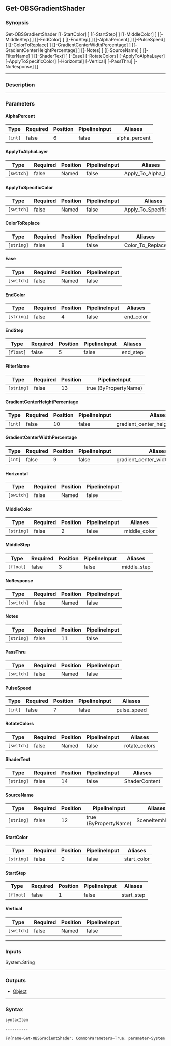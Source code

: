 Get-OBSGradientShader
---------------------

### Synopsis

Get-OBSGradientShader [[-StartColor] <string>] [[-StartStep] <float>] [[-MiddleColor] <string>] [[-MiddleStep] <float>] [[-EndColor] <string>] [[-EndStep] <float>] [[-AlphaPercent] <int>] [[-PulseSpeed] <int>] [[-ColorToReplace] <string>] [[-GradientCenterWidthPercentage] <int>] [[-GradientCenterHeightPercentage] <int>] [[-Notes] <string>] [[-SourceName] <string>] [[-FilterName] <string>] [[-ShaderText] <string>] [-Ease] [-RotateColors] [-ApplyToAlphaLayer] [-ApplyToSpecificColor] [-Horizontal] [-Vertical] [-PassThru] [-NoResponse] [<CommonParameters>]

---

### Description

---

### Parameters
#### **AlphaPercent**

|Type   |Required|Position|PipelineInput|Aliases      |
|-------|--------|--------|-------------|-------------|
|`[int]`|false   |6       |false        |alpha_percent|

#### **ApplyToAlphaLayer**

|Type      |Required|Position|PipelineInput|Aliases             |
|----------|--------|--------|-------------|--------------------|
|`[switch]`|false   |Named   |false        |Apply_To_Alpha_Layer|

#### **ApplyToSpecificColor**

|Type      |Required|Position|PipelineInput|Aliases                |
|----------|--------|--------|-------------|-----------------------|
|`[switch]`|false   |Named   |false        |Apply_To_Specific_Color|

#### **ColorToReplace**

|Type      |Required|Position|PipelineInput|Aliases         |
|----------|--------|--------|-------------|----------------|
|`[string]`|false   |8       |false        |Color_To_Replace|

#### **Ease**

|Type      |Required|Position|PipelineInput|
|----------|--------|--------|-------------|
|`[switch]`|false   |Named   |false        |

#### **EndColor**

|Type      |Required|Position|PipelineInput|Aliases  |
|----------|--------|--------|-------------|---------|
|`[string]`|false   |4       |false        |end_color|

#### **EndStep**

|Type     |Required|Position|PipelineInput|Aliases |
|---------|--------|--------|-------------|--------|
|`[float]`|false   |5       |false        |end_step|

#### **FilterName**

|Type      |Required|Position|PipelineInput        |
|----------|--------|--------|---------------------|
|`[string]`|false   |13      |true (ByPropertyName)|

#### **GradientCenterHeightPercentage**

|Type   |Required|Position|PipelineInput|Aliases                          |
|-------|--------|--------|-------------|---------------------------------|
|`[int]`|false   |10      |false        |gradient_center_height_percentage|

#### **GradientCenterWidthPercentage**

|Type   |Required|Position|PipelineInput|Aliases                         |
|-------|--------|--------|-------------|--------------------------------|
|`[int]`|false   |9       |false        |gradient_center_width_percentage|

#### **Horizontal**

|Type      |Required|Position|PipelineInput|
|----------|--------|--------|-------------|
|`[switch]`|false   |Named   |false        |

#### **MiddleColor**

|Type      |Required|Position|PipelineInput|Aliases     |
|----------|--------|--------|-------------|------------|
|`[string]`|false   |2       |false        |middle_color|

#### **MiddleStep**

|Type     |Required|Position|PipelineInput|Aliases    |
|---------|--------|--------|-------------|-----------|
|`[float]`|false   |3       |false        |middle_step|

#### **NoResponse**

|Type      |Required|Position|PipelineInput|
|----------|--------|--------|-------------|
|`[switch]`|false   |Named   |false        |

#### **Notes**

|Type      |Required|Position|PipelineInput|
|----------|--------|--------|-------------|
|`[string]`|false   |11      |false        |

#### **PassThru**

|Type      |Required|Position|PipelineInput|
|----------|--------|--------|-------------|
|`[switch]`|false   |Named   |false        |

#### **PulseSpeed**

|Type   |Required|Position|PipelineInput|Aliases    |
|-------|--------|--------|-------------|-----------|
|`[int]`|false   |7       |false        |pulse_speed|

#### **RotateColors**

|Type      |Required|Position|PipelineInput|Aliases      |
|----------|--------|--------|-------------|-------------|
|`[switch]`|false   |Named   |false        |rotate_colors|

#### **ShaderText**

|Type      |Required|Position|PipelineInput|Aliases      |
|----------|--------|--------|-------------|-------------|
|`[string]`|false   |14      |false        |ShaderContent|

#### **SourceName**

|Type      |Required|Position|PipelineInput        |Aliases      |
|----------|--------|--------|---------------------|-------------|
|`[string]`|false   |12      |true (ByPropertyName)|SceneItemName|

#### **StartColor**

|Type      |Required|Position|PipelineInput|Aliases    |
|----------|--------|--------|-------------|-----------|
|`[string]`|false   |0       |false        |start_color|

#### **StartStep**

|Type     |Required|Position|PipelineInput|Aliases   |
|---------|--------|--------|-------------|----------|
|`[float]`|false   |1       |false        |start_step|

#### **Vertical**

|Type      |Required|Position|PipelineInput|
|----------|--------|--------|-------------|
|`[switch]`|false   |Named   |false        |

---

### Inputs
System.String

---

### Outputs
* [Object](https://learn.microsoft.com/en-us/dotnet/api/System.Object)

---

### Syntax
```PowerShell
syntaxItem
```
```PowerShell
----------
```
```PowerShell
{@{name=Get-OBSGradientShader; CommonParameters=True; parameter=System.Object[]}}
```
